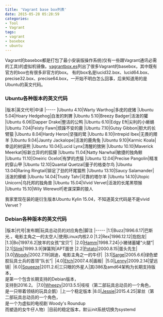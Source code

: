 ```yaml
---
title: 'Vagrant base box列表'
date: 2015-05-28 05:28:59
categories: 
- Tool
- Vagrant
tags: 
- vagrant
- basebox
- ubuntu
---
```

Vagrant的basebox都是打包了最小安装版操作系统(仅有一些跟Vagrant通讯必需的工具)的虚拟机镜像。[vagrantbox.es](http://www.vagrantbox.es/)列出了很多Vagrant的basebox，其中既有官方的box也有很多非官方的box。
有的box名是lucid32.box、lucid64.box、precise32.box、precise64.box，一开始不明白怎么回事，后来知道用的是Ubuntu的英文代码。

### Ubuntu各种版本的英文代码

|版本|英文代号|中译
|-----
|Ubuntu 4.10|Warty Warthog|多疣的疣猪
|Ubuntu 5.04|Hoary Hedgehog|白发的刺猬
|Ubuntu 5.10|Breezy Badger|活泼的獾
|Ubuntu 6.06|Dapper Drake|整洁的公鸭
|Ubuntu 6.10|Edgy Eft|尖利的小蜥蜴
|Ubuntu 7.04|Feisty Fawn|烦躁不安的鹿
|Ubuntu 7.10|Gutsy Gibbon|胆大的长臂猿
|Ubuntu 8.04|Hardy Heron|坚强的鹭
|Ubuntu 8.10|Intrepid Ibex|无畏的羱羊
|Ubuntu 9.04|Jaunty Jackalope|活泼的鹿角兔
|Ubuntu 9.10|Karmic Koala|幸运的树袋熊
|Ubuntu 10.04|Lucid Lynx|清醒的猞猁
|Ubuntu 10.10|Maverick Meerkat|标新立异的的狐獴
|Ubuntu 11.04|Natty Narwhal|敏捷的独角鲸
|Ubuntu 11.10|Oneiric Ocelot|有梦的虎猫
|Ubuntu 12.04|Precise Pangolin|精准的穿山甲
|Ubuntu 12.10|Quantal Quetzal|量子的格查尔鸟
|Ubuntu 13.04|Raring Ringtail|铆足了劲的环尾猫熊
|Ubuntu 13.10|Saucy Salamander|活泼的蝾螈
|Ubuntu 14.04|Trusty Tahr|可靠的塔尔羊
|Ubuntu 14.10|Utopic Unicorn|乌托邦的独角兽
|Ubuntu 15.04|Vivid Vervet|活泼的长尾黑颚猴
|Ubuntu 15.10|Wily Werewolf|老谋深算的狼人

我家里现在装的是衍生版本Ubuntu Kylin 15.04，不知道英文代码是不是vivid Vervet？

### Debian各种版本的英文代码

|版本|代号|发布期|玩具总动员的对应角色|脚注
|-----
|1.1|Buzz|1996.6.17|巴斯光.，电影主角之一的太空人|使用Linux内核2.0
|1.2|Rex|1996.12.12|抱抱龙|&nbsp;
|1.3|Bo|1997.6.2|放羊的女孩“宝贝”|&nbsp;
|2.0|[Hamm](http://www.debian.org/releases/hamm/)|1998.7.24|小猪储蓄罐“火腿”|&nbsp;
|2.1|[Slink](http://www.debian.org/releases/slink/)|1999.3.9|弹簧狗|APT面世
|2.2|[Potato](http://www.debian.org/releases/potato/)|2000.8.15|蛋头先生|&nbsp;
|3.0|[Woody](http://www.debian.org/releases/woody/)|2002.7.19|胡迪，电影主角之一的牛仔|&nbsp;
|3.1|[Sarge](http://www.debian.org/releases/sarge/)|2005.6.6|绿色塑胶玩具士兵的首领“队长”|&nbsp;
|4.0|[Etch](http://www.debian.org/releases/etch/)|2007.4.8|画板|&nbsp;
|5.0|[Lenny](http://www.debian.org/releases/lenny/)|2009.2.14|望远镜|&nbsp;
|6.0|[Squeeze](http://www.debian.org/releases/squeeze/)|2011.2.6|三只眼的外星人|其i386及amd64架构为长期支持版本，<br>是第一个包含长期支持的Debian版本，<br>支持到2016.2。
|7.0|[Wheezy](http://www.debian.org/releases/wheezy/)|2013.5.5|吱吱（第二部玩具总动员的一个角色，<br>是一只带着领结的玩具企鹅）|上一个稳定版本
|8.0|[Jessie](http://www.debian.org/releases/jessie/)|2015.4.25|翠丝（第二部玩具总动员的一个角色，<br>是一个为虚拟的电视剧 Woody's Roundup<br>而塑造的女牛仔人物）|目前的稳定版本，默认init系统切换为systemd
